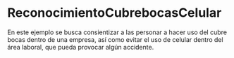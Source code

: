 # ReconocimientoCubrebocasCelular
En este ejemplo se busca consientizar a las personar a hacer uso del cubre bocas dentro de una empresa, así como evitar el uso de celular dentro del área laboral, que pueda provocar algún accidente.
